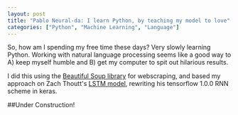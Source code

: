 ```yaml
---
layout: post
title: "Pablo Neural-da: I learn Python, by teaching my model to love"
categories: ["Python", "Machine Learning", "Language"]
---
```


So, how am I spending my free time these days? Very slowly learning Python. Working with natural language processing seems like a good way to A) keep myself humble and B) get my computer to spit out hilarious results.

I did this using the [Beautiful Soup library](https://www.crummy.com/software/BeautifulSoup/bs4/doc/) for webscraping, and based my approach on Zach Thoutt's [LSTM model](https://github.com/zackthoutt/got-book-6), rewriting his tensorflow 1.0.0 RNN scheme in keras.


##Under Construction!
